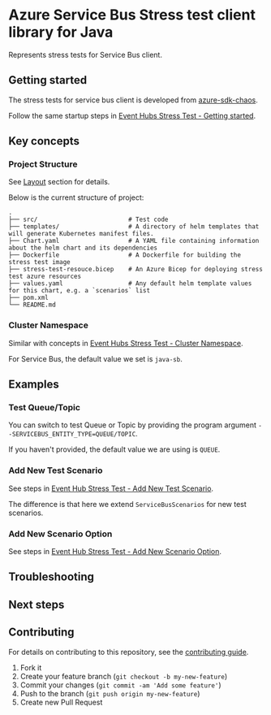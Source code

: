 # Azure Service Bus Stress test client library for Java

Represents stress tests for Service Bus client.

## Getting started

The stress tests for service bus client is developed from [azure-sdk-chaos][azure_sdk_chaos]. 

Follow the same startup steps in [Event Hubs Stress Test - Getting started][event_hubs_stress_test_start].

## Key concepts

### Project Structure

See [Layout][stress_test_layout] section for details. 

Below is the current structure of project:
```
.
├── src/                         # Test code
├── templates/                   # A directory of helm templates that will generate Kubernetes manifest files.
├── Chart.yaml                   # A YAML file containing information about the helm chart and its dependencies
├── Dockerfile                   # A Dockerfile for building the stress test image
├── stress-test-resouce.bicep    # An Azure Bicep for deploying stress test azure resources
├── values.yaml                  # Any default helm template values for this chart, e.g. a `scenarios` list
├── pom.xml
└── README.md
```

### Cluster Namespace 

Similar with concepts in [Event Hubs Stress Test - Cluster Namespace][event_hubs_stress_test_namespace].

For Service Bus, the default value we set is `java-sb`.

## Examples

### Test Queue/Topic

You can switch to test Queue or Topic by providing the program argument `--SERVICEBUS_ENTITY_TYPE=QUEUE/TOPIC`. 

If you haven't provided, the default value we are using is `QUEUE`.

### Add New Test Scenario

See steps in [Event Hub Stress Test - Add New Test Scenario][event_hubs_stress_test_add_test].

The difference is that here we extend `ServiceBusScenarios` for new test scenarios.

### Add New Scenario Option

See steps in [Event Hub Stress Test - Add New Scenario Option][event_hubs_stress_test_add_option].

## Troubleshooting

## Next steps

## Contributing

For details on contributing to this repository, see the [contributing guide](https://github.com/Azure/azure-sdk-for-java/blob/main/CONTRIBUTING.md).

1. Fork it
1. Create your feature branch (`git checkout -b my-new-feature`)
1. Commit your changes (`git commit -am 'Add some feature'`)
1. Push to the branch (`git push origin my-new-feature`)
1. Create new Pull Request

<!-- links -->
[azure_sdk_chaos]: https://github.com/Azure/azure-sdk-tools/blob/main/tools/stress-cluster/chaos/README.md
[stress_test_layout]: https://github.com/Azure/azure-sdk-tools/blob/main/tools/stress-cluster/chaos/README.md#layout
[event_hubs_stress_test_start]: https://github.com/Azure/azure-sdk-for-java/tree/main/sdk/eventhubs/azure-messaging-eventhubs-stress#getting-started
[event_hubs_stress_test_namespace]: https://github.com/Azure/azure-sdk-for-java/tree/main/sdk/eventhubs/azure-messaging-eventhubs-stress#cluster-namespace
[event_hubs_stress_test_add_test]: https://github.com/Azure/azure-sdk-for-java/tree/main/sdk/eventhubs/azure-messaging-eventhubs-stress#add-new-test-scenario
[event_hubs_stress_test_add_option]: https://github.com/Azure/azure-sdk-for-java/tree/main/sdk/eventhubs/azure-messaging-eventhubs-stress#add-new-scenario-option
